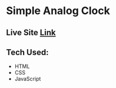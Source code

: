 # Simple Analog Clock

## Live Site [Link](https://ras1k.github.io/analog-clock/)

## Tech Used:
* HTML
* CSS
* JavaScript
